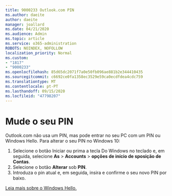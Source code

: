 ```yaml
---
title: 9000233 Outlook.com PIN
ms.author: daeite
author: daeite
manager: joallard
ms.date: 04/21/2020
ms.audience: Admin
ms.topic: article
ms.service: o365-administration
ROBOTS: NOINDEX, NOFOLLOW
localization_priority: Normal
ms.custom:
- "1817"
- "9000233"
ms.openlocfilehash: 85d65dc2071f7a0e50fb096ae881b2e344410435
ms.sourcegitcommit: c6692ce0fa1358ec3529e59ca0ecdfdea4cdc759
ms.translationtype: MT
ms.contentlocale: pt-PT
ms.lasthandoff: 09/15/2020
ms.locfileid: "47798207"
---
```

# <a name="change-your-pin"></a>Mude o seu PIN

Outlook.com não usa um PIN, mas pode entrar no seu PC com um PIN ou Windows Hello. Para alterar o seu PIN no Windows 10:

1. Selecione o botão Iniciar ou prima a tecla Do Windows no teclado e, em seguida, selecione **As**  >  **Accounts**  >  **opções de início de sposição de Contas**.
2. Selecione o botão **Alterar** sob **PIN**.
3. Introduza o pin atual e, em seguida, insira e confirme o seu novo PIN por baixo.

[Leia mais sobre o Windows Hello.](https://support.microsoft.com/help/17215/)